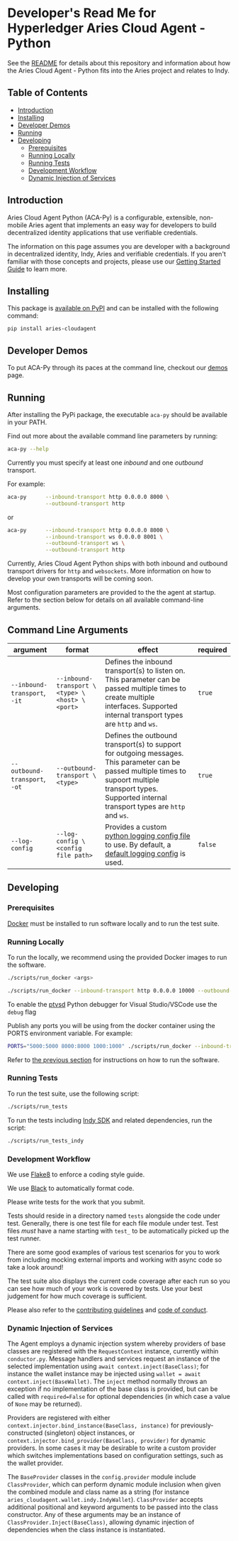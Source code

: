 # Developer's Read Me for Hyperledger Aries Cloud Agent - Python <!-- omit in toc -->

See the [README](README.md) for details about this repository and information about how the Aries Cloud Agent - Python fits into the Aries project and relates to Indy.

## Table of Contents <!-- omit in toc -->

- [Introduction](#Introduction)
- [Installing](#Installing)
- [Developer Demos](#Developer-Demos)
- [Running](#Running)
- [Developing](#Developing)
  - [Prerequisites](#Prerequisites)
  - [Running Locally](#Running-Locally)
  - [Running Tests](#Running-Tests)
  - [Development Workflow](#Development-Workflow)
  - [Dynamic Injection of Services](#Dynamic-Injection-of-Services)

## Introduction

Aries Cloud Agent Python (ACA-Py) is a configurable, extensible, non-mobile Aries agent that implements an easy way for developers to build decentralized identity applications that use verifiable credentials.

The information on this page assumes you are developer with a background in decentralized identity, Indy, Aries and verifiable credentials. If you aren't familiar with those concepts and projects, please use our [Getting Started Guide](docs/GettingStartedAriesDev/README.md) to learn more.

## Installing

This package is [available on PyPI](https://pypi.org/project/aries-cloudagent/) and can be installed with the following command:

```
pip install aries-cloudagent
```

## Developer Demos

To put ACA-Py through its paces at the command line, checkout our [demos](docs/GettingStartedAriesDev/AriesDeveloperDemos.md) page.

## Running

After installing the PyPi package, the executable `aca-py` should be available in your PATH.

Find out more about the available command line parameters by running:

```bash
aca-py --help
```

Currently you must specify at least one _inbound_ and one _outbound_ transport.

For example:

```bash
aca-py      --inbound-transport http 0.0.0.0 8000 \
            --outbound-transport http
```

or

```bash
aca-py      --inbound-transport http 0.0.0.0 8000 \
            --inbound-transport ws 0.0.0.0 8001 \
            --outbound-transport ws \
            --outbound-transport http
```

Currently, Aries Cloud Agent Python ships with both inbound and outbound transport drivers for `http` and `websockets`. More information on how to develop your own transports will be coming soon.

Most configuration parameters are provided to the the agent at startup. Refer to the section below for details on all available command-line arguments.

## Command Line Arguments

| **argument**                  | **format**                                    | **effect**                                                                                                                                                                                                                 | **required** |
| ----------------------------- | --------------------------------------------- | -------------------------------------------------------------------------------------------------------------------------------------------------------------------------------------------------------------------------- | ------------ |
| `--inbound-transport`, `-it`  | `--inbound-transport \<type> \<host> \<port>` | Defines the inbound transport(s) to listen on. This parameter can be passed multiple times to create multiple interfaces. Supported internal transport types are `http` and `ws`.                                          | `true`       |
| `--outbound-transport`, `-ot` | `--outbound-transport \<type>`                | Defines the outbound transport(s) to support for outgoing messages. This parameter can be passed multiple times to supoort multiple transport types. Supported internal transport types are `http` and `ws`.               | `true`       |
| `--log-config`                | `--log-config \<config file path>`            | Provides a custom [python logging config file](https://docs.python.org/3/library/logging.config.html#logging-config-fileformat) to use. By default, a [default logging config](config/default_logging_config.ini) is used. | `false`      |

## Developing

### Prerequisites

[Docker](https://www.docker.com) must be installed to run software locally and to run the test suite.

### Running Locally

To run the locally, we recommend using the provided Docker images to run the software.

```bash
./scripts/run_docker <args>
```

```bash
./scripts/run_docker --inbound-transport http 0.0.0.0 10000 --outbound-transport http --debug --log-level DEBUG
```

To enable the [ptvsd](https://github.com/Microsoft/ptvsd) Python debugger for Visual Studio/VSCode use the `debug` flag

Publish any ports you will be using from the docker container using the PORTS environment variable. For example:

```bash
PORTS="5000:5000 8000:8000 1000:1000" ./scripts/run_docker --inbound-transport http 0.0.0.0 10000 --outbound-transport http --debug --log-level DEBUG
```

Refer to [the previous section](#Running) for instructions on how to run the software.

### Running Tests

To run the test suite, use the following script:

```bash
./scripts/run_tests
```

To run the tests including [Indy SDK](https://github.com/hyperledger/indy-sdk) and related dependencies, run the script:

```bash
./scripts/run_tests_indy
```

### Development Workflow

We use [Flake8](http://flake8.pycqa.org/en/latest/) to enforce a coding style guide.

We use [Black](https://black.readthedocs.io/en/stable/) to automatically format code.

Please write tests for the work that you submit.

Tests should reside in a directory named `tests` alongside the code under test. Generally, there is one test file for each file module under test. Test files _must_ have a name starting with `test_` to be automatically picked up the test runner.

There are some good examples of various test scenarios for you to work from including mocking external imports and working with async code so take a look around!

The test suite also displays the current code coverage after each run so you can see how much of your work is covered by tests. Use your best judgement for how much coverage is sufficient.

Please also refer to the [contributing guidelines](/CONTRIBUTING.md) and [code of conduct](/CODE_OF_CONDUCT.md).

### Dynamic Injection of Services

The Agent employs a dynamic injection system whereby providers of base classes are registered with the `RequestContext` instance, currently within `conductor.py`. Message handlers and services request an instance of the selected implementation using `await context.inject(BaseClass)`; for instance the wallet instance may be injected using `wallet = await context.inject(BaseWallet)`. The `inject` method normally throws an exception if no implementation of the base class is provided, but can be called with `required=False` for optional dependencies (in which case a value of `None` may be returned).

Providers are registered with either `context.injector.bind_instance(BaseClass, instance)` for previously-constructed (singleton) object instances, or `context.injector.bind_provider(BaseClass, provider)` for dynamic providers. In some cases it may be desirable to write a custom provider which switches implementations based on configuration settings, such as the wallet provider.

The `BaseProvider` classes in the `config.provider` module include `ClassProvider`, which can perform dynamic module inclusion when given the combined module and class name as a string (for instance `aries_cloudagent.wallet.indy.IndyWallet`). `ClassProvider` accepts additional positional and keyword arguments to be passed into the class constructor. Any of these arguments may be an instance of `ClassProvider.Inject(BaseClass)`, allowing dynamic injection of dependencies when the class instance is instantiated.
